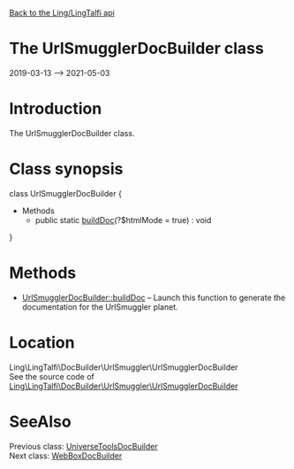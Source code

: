 [Back to the Ling/LingTalfi api](https://github.com/lingtalfi/LingTalfi/blob/master/doc/api/Ling/LingTalfi.md)



The UrlSmugglerDocBuilder class
================
2019-03-13 --> 2021-05-03






Introduction
============

The UrlSmugglerDocBuilder class.



Class synopsis
==============


class <span class="pl-k">UrlSmugglerDocBuilder</span>  {

- Methods
    - public static [buildDoc](https://github.com/lingtalfi/LingTalfi/blob/master/doc/api/Ling/LingTalfi/DocBuilder/UrlSmuggler/UrlSmugglerDocBuilder/buildDoc.md)(?$htmlMode = true) : void

}






Methods
==============

- [UrlSmugglerDocBuilder::buildDoc](https://github.com/lingtalfi/LingTalfi/blob/master/doc/api/Ling/LingTalfi/DocBuilder/UrlSmuggler/UrlSmugglerDocBuilder/buildDoc.md) &ndash; Launch this function to generate the documentation for the UrlSmuggler planet.





Location
=============
Ling\LingTalfi\DocBuilder\UrlSmuggler\UrlSmugglerDocBuilder<br>
See the source code of [Ling\LingTalfi\DocBuilder\UrlSmuggler\UrlSmugglerDocBuilder](https://github.com/lingtalfi/LingTalfi/blob/master/DocBuilder/UrlSmuggler/UrlSmugglerDocBuilder.php)



SeeAlso
==============
Previous class: [UniverseToolsDocBuilder](https://github.com/lingtalfi/LingTalfi/blob/master/doc/api/Ling/LingTalfi/DocBuilder/UniverseTools/UniverseToolsDocBuilder.md)<br>Next class: [WebBoxDocBuilder](https://github.com/lingtalfi/LingTalfi/blob/master/doc/api/Ling/LingTalfi/DocBuilder/WebBox/WebBoxDocBuilder.md)<br>
